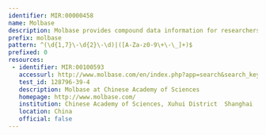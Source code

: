 ```yaml
---
identifier: MIR:00000458
name: Molbase
description: Molbase provides compound data information for researchers as well as listing suppliers and price information. It can be searched by keyword or CAS indetifier.
prefix: molbase
pattern: ^(\d{1,7}\-\d{2}\-\d)|([A-Za-z0-9\+\-\_]+)$
prefixed: 0
resources:
 - identifier: MIR:00100593
   accessurl: http://www.molbase.com/en/index.php?app=search&search_keyword=${id}
   test_id: 128796-39-4
   description: Molbase at Chinese Academy of Sciences
   homepage: http://www.molbase.com/
   institution: Chinese Academy of Sciences, Xuhui District  Shanghai
   location: China
   official: false
---
```

